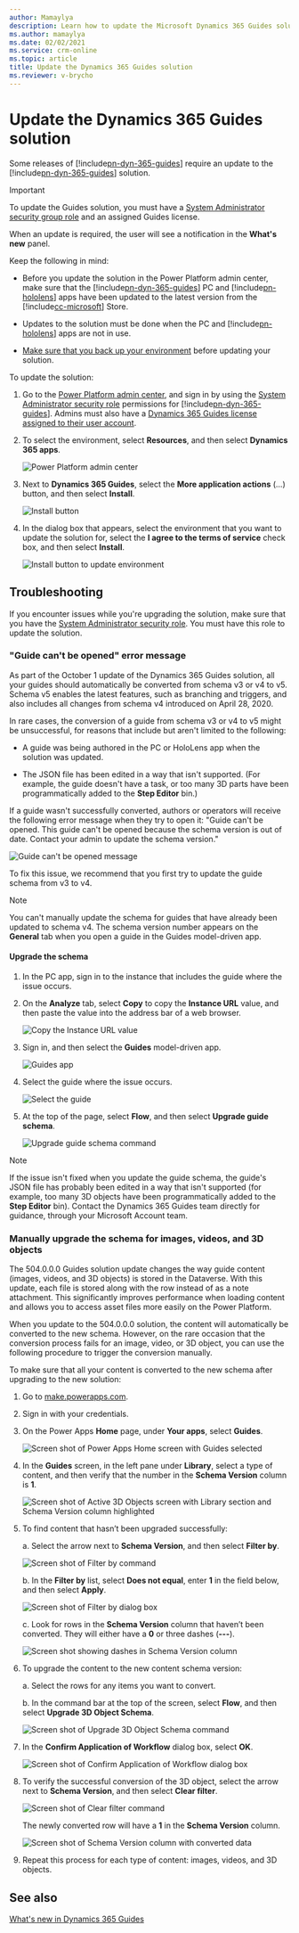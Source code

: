 ```yaml
---
author: Mamaylya
description: Learn how to update the Microsoft Dynamics 365 Guides solution when a new release requires an update.
ms.author: mamaylya
ms.date: 02/02/2021
ms.service: crm-online
ms.topic: article
title: Update the Dynamics 365 Guides solution
ms.reviewer: v-brycho
---
```


# Update the Dynamics 365 Guides solution

Some releases of [!include[pn-dyn-365-guides](../includes/pn-dyn-365-guides.md)] require an update to the [!include[pn-dyn-365-guides](../includes/pn-dyn-365-guides.md)] solution. 

> [!IMPORTANT]
> To update the Guides solution, you must have a [System Administrator security group role](https://docs.microsoft.com/power-platform/admin/database-security) and an assigned Guides license. 

When an update is required, the user will see a notification in the **What's new** panel. 

Keep the following in mind:

- Before you update the solution in the Power Platform admin center, make sure that the [!include[pn-dyn-365-guides](../includes/pn-dyn-365-guides.md)] PC and [!include[pn-hololens](../includes/pn-hololens.md)] apps have been updated to the latest version from the [!include[cc-microsoft](../includes/cc-microsoft.md)] Store.

- Updates to the solution must be done when the PC and [!include[pn-hololens](../includes/pn-hololens.md)] apps are not in use.  

- [Make sure that you back up your environment](https://docs.microsoft.com/power-platform/admin/backup-restore-environments) before updating your solution. 

To update the solution:

1. Go to the [Power Platform admin center](https://admin.powerplatform.microsoft.com/environments), and sign in by using the [System Administrator security role](https://docs.microsoft.com/power-platform/admin/database-security) permissions for [!include[pn-dyn-365-guides](../includes/pn-dyn-365-guides.md)]. Admins must also have a [Dynamics 365 Guides license assigned to their user account](https://docs.microsoft.com/dynamics365/mixed-reality/guides/add-users). 

2. To select the environment, select **Resources**, and then select **Dynamics 365 apps**. 

   ![Power Platform admin center](media/power-platform-admin-center-2.PNG "Power Platform admin center")

3. Next to **Dynamics 365 Guides**, select the **More application actions** (...) button, and then select **Install**.
 
   ![Install button](media/more-application-actions-install.PNG "Install button")  
  
4. In the dialog box that appears, select the environment that you want to update the solution for, select the **I agree to the terms of service** check box, and then select **Install**.  
    
   ![Install button to update environment](media/solution-install-button.PNG "Install button to update environment")  

## Troubleshooting

If you encounter issues while you're upgrading the solution, make sure that you have the [System Administrator security role](https://docs.microsoft.com/power-platform/admin/database-security). You must have this role to update the solution.

### "Guide can't be opened" error message

As part of the October 1 update of the Dynamics 365 Guides solution, all your guides should automatically be converted from schema v3 or v4 to v5. Schema v5 enables the latest features, such as branching and triggers, and also includes all changes from schema v4 introduced on April 28, 2020.  
 
In rare cases, the conversion of a guide from schema v3 or v4 to v5 might be unsuccessful, for reasons that include but aren't limited to the following:

- A guide was being authored in the PC or HoloLens app when the solution was updated.

- The JSON file has been edited in a way that isn't supported. (For example, the guide doesn't have a task, or too many 3D parts have been programmatically added to the **Step Editor** bin.)

If a guide wasn't successfully converted, authors or operators will receive the following error message when they try to open it: "Guide can't be opened. This guide can't be opened because the schema version is out of date. Contact your admin to update the schema version."

![Guide can't be opened message](media/guide-not-opened.png "Guide can't be opened message")

To fix this issue, we recommend that you first try to update the guide schema from v3 to v4.  

> [!NOTE]
> You can't manually update the schema for guides that have already been updated to schema v4. The schema version number appears on the **General** tab when you open a guide in the Guides model-driven app. 

#### Upgrade the schema

1. In the PC app, sign in to the instance that includes the guide where the issue occurs.

2. On the **Analyze** tab, select **Copy** to copy the **Instance URL** value, and then paste the value into the address bar of a web browser.

    ![Copy the Instance URL value](media/copy-instance-url.jpg "Copy the Instance URL value")

3. Sign in, and then select the **Guides** model-driven app.

    ![Guides app](media/guides-model-driven-app.jpg "Guides app")

4. Select the guide where the issue occurs.

    ![Select the guide](media/select-problem-guide.jpg "Select the guide")

5. At the top of the page, select **Flow**, and then select **Upgrade guide schema**.

    ![Upgrade guide schema command](media/upgrade-guide-schema.jpg "Upgrade guide schema command")
    
>[!NOTE]
>If the issue isn't fixed when you update the guide schema, the guide's JSON file has probably been edited in a way that isn't supported (for example, too many 3D objects have been programmatically added to the **Step Editor** bin). Contact the Dynamics 365 Guides team directly for guidance, through your Microsoft Account team.

### Manually upgrade the schema for images, videos, and 3D objects

The 504.0.0.0 Guides solution update changes the way guide content (images, videos, and 3D objects) is stored in the Dataverse. With this update, each file is stored along with the row instead of as a note attachment. This significantly improves performance when loading content and allows you to access asset files more easily on the Power Platform. 

When you update to the 504.0.0.0 solution, the content will automatically be converted to the new schema. However, on the rare occasion that the conversion process fails for an image, video, or 3D object, you can use the following procedure to trigger the conversion manually. 

To make sure that all your content is converted to the new schema after upgrading to the new solution:

1.	Go to [make.powerapps.com](https://make.powerapps.com). 

2.	Sign in with your credentials. 

3.	On the Power Apps **Home** page, under **Your apps**, select **Guides**. 

    ![Screen shot of Power Apps Home screen with Guides selected](media/image-schema-select-guides.PNG "Screen shot of Power Apps Home screen with Guides selected")
 
4.	In the **Guides** screen, in the left pane under **Library**, select a type of content, and then verify that the number in the **Schema Version** column is **1**. 
    
     ![Screen shot of Active 3D Objects screen with Library section and Schema Version column highlighted](media/image-schema-verify-content.PNG "Screen shot of Active 3D Objects screen with Library section and Schema Version column highlighted")
 
5.	To find content that hasn’t been upgraded successfully: 

    a. Select the arrow next to **Schema Version**, and then select **Filter by**.
    
      ![Screen shot of Filter by command](media/image-schema-filter-by.PNG "Screen shot of Filter by command")
 
    b. In the **Filter by** list, select **Does not equal**, enter **1** in the field below, and then select **Apply**. 
    
      ![Screen shot of Filter by dialog box](media/image-schema-filter-by-dialog-box.PNG "Screen shot of Filter by dialog box")

    c. Look for rows in the **Schema Version** column that haven’t been converted. They will either have a **0** or three dashes (**---**). 
    
      ![Screen shot showing dashes in Schema Version column](media/image-schema-unconverted-data.PNG "Screen shot showing dashes in Schema Version column")
 
6.	To upgrade the content to the new content schema version: 

    a. Select the rows for any items you want to convert. 
    
    b. In the command bar at the top of the screen, select **Flow**, and then select **Upgrade 3D Object Schema**. 
    
     ![Screen shot of Upgrade 3D Object Schema command](media/image-schema-upgrade-3D-object-schema.PNG "Screen shot of Upgrade 3D Object Schema command")
 
7.	In the **Confirm Application of Workflow** dialog box, select **OK**. 

     ![Screen shot of Confirm Application of Workflow dialog box](media/image-schema-confirm-application-workflow.PNG "Screen shot of Confirm Application of Workflow dialog box")
 
8.	To verify the successful conversion of the 3D object, select the arrow next to **Schema Version**, and then select **Clear filter**. 

     ![Screen shot of Clear filter command](media/image-schema-clear-filter.PNG "Screen shot of Clear filter command")
 
    The newly converted row will have a **1** in the **Schema Version** column. 
 
     ![Screen shot of Schema Version column with converted data](media/image-schema-converted.PNG "Screen shot of Schema Version column with converted data")

9. Repeat this process for each type of content: images, videos, and 3D objects. 

## See also

[What's new in Dynamics 365 Guides](new.md)

